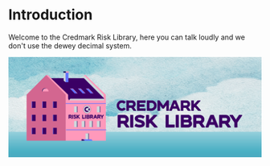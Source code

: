 # Introduction

Welcome to the Credmark Risk Library, here you can talk loudly and we don't use the dewey decimal system.&#x20;

![](<.gitbook/assets/CMK Risk Library.png>)
